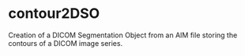 # contour2DSO
Creation of a DICOM Segmentation Object from an AIM file storing the contours of a DICOM image series.
